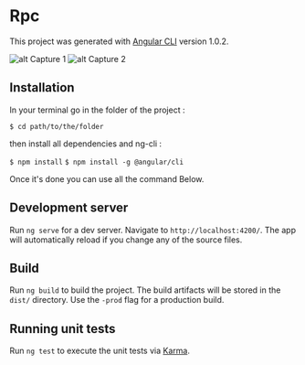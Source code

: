 # Rpc

This project was generated with [Angular CLI](https://github.com/angular/angular-cli) version 1.0.2.

![alt Capture 1](https://img4.hostingpics.net/pics/943522pic2.png)
![alt Capture 2](https://img4.hostingpics.net/pics/537952pic1.png)

## Installation

In your terminal go in the folder of the project :

``` $ cd path/to/the/folder ```

then install all dependencies and ng-cli : 

``` $ npm install ```
``` $ npm install -g @angular/cli ```

Once it's done you can use all the command Below.

## Development server

Run `ng serve` for a dev server. Navigate to `http://localhost:4200/`. The app will automatically reload if you change any of the source files.

## Build

Run `ng build` to build the project. The build artifacts will be stored in the `dist/` directory. Use the `-prod` flag for a production build.

## Running unit tests

Run `ng test` to execute the unit tests via [Karma](https://karma-runner.github.io).